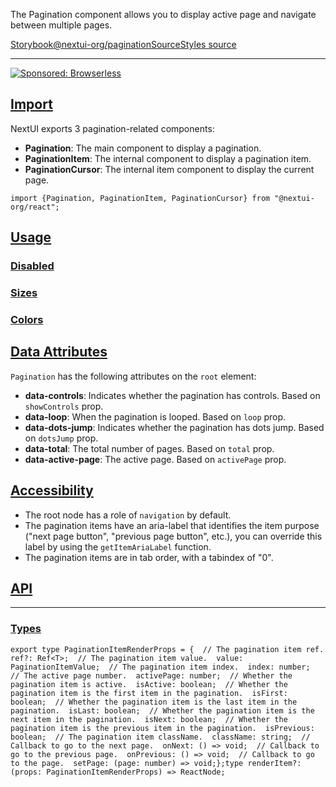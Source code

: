 The Pagination component allows you to display active page and navigate between multiple pages.

[Storybook](https://storybook.nextui.org/?path=/story/components-pagination)[@nextui-org/pagination](https://www.npmjs.com/package/@nextui-org/pagination)[Source](https://github.com/nextui-org/nextui/tree/feat/v2/packages/components/pagination)[Styles source](https://github.com/nextui-org/nextui/tree/feat/v2/packages/core/theme/src/components/pagination.ts)

___

[![Sponsored: Browserless](https://media.ethicalads.io/media/images/2023/02/Browserless_Ad_Feb_2023.png)](https://server.ethicalads.io/proxy/click/5152/364b3784-ddb1-4fcf-9c8d-fa07a7f600ea/)

## [Import](https://nextui.org/docs/components/pagination#import)

NextUI exports 3 pagination-related components:

-   **Pagination**: The main component to display a pagination.
-   **PaginationItem**: The internal component to display a pagination item.
-   **PaginationCursor**: The internal item component to display the current page.

```
import {Pagination, PaginationItem, PaginationCursor} from "@nextui-org/react";
```

## [Usage](https://nextui.org/docs/components/pagination#usage)

### [Disabled](https://nextui.org/docs/components/pagination#disabled)

### [Sizes](https://nextui.org/docs/components/pagination#sizes)

### [Colors](https://nextui.org/docs/components/pagination#colors)

## [Data Attributes](https://nextui.org/docs/components/pagination#data-attributes)

`Pagination` has the following attributes on the `root` element:

-   **data-controls**: Indicates whether the pagination has controls. Based on `showControls` prop.
-   **data-loop**: When the pagination is looped. Based on `loop` prop.
-   **data-dots-jump**: Indicates whether the pagination has dots jump. Based on `dotsJump` prop.
-   **data-total**: The total number of pages. Based on `total` prop.
-   **data-active-page**: The active page. Based on `activePage` prop.

## [Accessibility](https://nextui.org/docs/components/pagination#accessibility)

-   The root node has a role of `navigation` by default.
-   The pagination items have an aria-label that identifies the item purpose ("next page button", "previous page button", etc.), you can override this label by using the `getItemAriaLabel` function.
-   The pagination items are in tab order, with a tabindex of "0".

## [API](https://nextui.org/docs/components/pagination#api)

___

### [Types](https://nextui.org/docs/components/pagination#types)

```
export type PaginationItemRenderProps = {  // The pagination item ref.  ref?: Ref<T>;  // The pagination item value.  value: PaginationItemValue;  // The pagination item index.  index: number;  // The active page number.  activePage: number;  // Whether the pagination item is active.  isActive: boolean;  // Whether the pagination item is the first item in the pagination.  isFirst: boolean;  // Whether the pagination item is the last item in the pagination.  isLast: boolean;  // Whether the pagination item is the next item in the pagination.  isNext: boolean;  // Whether the pagination item is the previous item in the pagination.  isPrevious: boolean;  // The pagination item className.  className: string;  // Callback to go to the next page.  onNext: () => void;  // Callback to go to the previous page.  onPrevious: () => void;  // Callback to go to the page.  setPage: (page: number) => void;};type renderItem?: (props: PaginationItemRenderProps) => ReactNode;
```